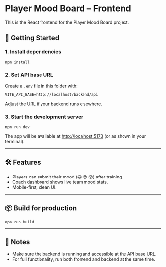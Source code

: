 # Player Mood Board – Frontend

This is the React frontend for the Player Mood Board project.

## 🚀 Getting Started

### 1. Install dependencies

```bash
npm install
```

### 2. Set API base URL

Create a `.env` file in this folder with:

```
VITE_API_BASE=http://localhost/backend/api
```

Adjust the URL if your backend runs elsewhere.

### 3. Start the development server

```bash
npm run dev
```

The app will be available at [http://localhost:5173](http://localhost:5173) (or as shown in your terminal).

---

## 🛠 Features

- Players can submit their mood (😃 😐 😞) after training.
- Coach dashboard shows live team mood stats.
- Mobile-first, clean UI.

---

## 📦 Build for production

```bash
npm run build
```

---

## 📝 Notes

- Make sure the backend is running and accessible at the API base URL.
- For full functionality, run both frontend and backend at the same time.
